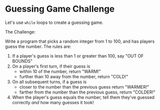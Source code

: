 # Guessing Game Challenge

Let's use `while` loops to create a guessing game.

The Challenge:

Write a program that picks a random integer from 1 to 100, and has players guess the number. The rules are:

1. If a player's guess is less than 1 or greater than 100, say "OUT OF BOUNDS"
2. On a player's first turn, if their guess is
    * within 10 of the number, return "WARM!"
    * further than 10 away from the number, return "COLD!"
3. On all subsequent turns, if a guess is 
    * closer to the number than the previous guess return "WARMER!"
    * farther from the number than the previous guess, return "COLDER!"
4. When the player's guess equals the number, tell them they've guessed correctly *and* how many guesses it took!

